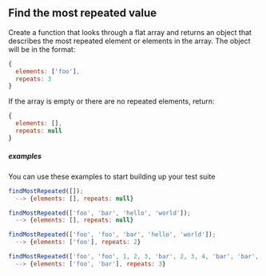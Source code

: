 ## Find the most repeated value

Create a function that looks through a flat array and returns an object that describes the most repeated element or elements in the array. The object will be in the format:

```javascript
{
  elements: ['foo'],
  repeats: 3
}
```

If the array is empty or there are no repeated elements, return:

```javascript
{
  elements: [],
  repeats: null
}
```

##### examples


You can use these examples to start building up your test suite

```javascript
findMostRepeated([]);
  --> {elements: [], repeats: null}
```

```javascript
findMostRepeated(['foo', 'bar', 'hello', 'world']);
  --> {elements: [], repeats: null}
```

```javascript
findMostRepeated(['foo', 'foo', 'bar', 'hello', 'world']);
  --> {elements: ['foo'], repeats: 2}
```

```javascript
findMostRepeated(['foo', 'foo', 1, 2, 3, 'bar', 2, 3, 4, 'bar', 'bar', 'foo']);
  --> {elements: ['foo', 'bar'], repeats: 3}
```
